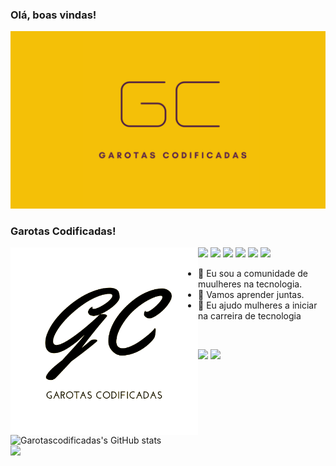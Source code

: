 ### Olá, boas vindas!

![imagem-capa-git](banner.png)
### Garotas Codificadas! 
<img width="300px" align="left" src="https://github.com/GarotasCodificadas/GarotasCodificadas/blob/main/GC.TEXTO-removebg-preview.png" />


  
<a href="#"><img border="0" src="https://img.shields.io/badge/Python-3776AB?style=for-the-badge&logo=python&logoColor=white" /></a>
<a href="#"><img border="0" src="https://img.shields.io/badge/HTML-239120?style=for-the-badge&logo=html5&logoColor=white" /></a>
<a href="#"><img border="0" src="https://img.shields.io/badge/CSS3-1572B6?style=for-the-badge&logo=css3&logoColor=white" /></a>
<a href="#"><img border="0" src="https://img.shields.io/badge/React-20232A?style=for-the-badge&logo=react&logoColor=61DAFB" /></a>
<a href="#"><img border="0" src="https://img.shields.io/badge/JavaScript-F7DF1E?style=for-the-badge&logo=javascript&logoColor=black" /></a>
<a href="#"><img border="0" src="https://img.shields.io/badge/PHP-777BB4?style=for-the-badge&logo=php&logoColor=white" /></a>
  




- 🔭 Eu sou a comunidade de muulheres na tecnologia.
- 🌱 Vamos aprender juntas.
- 👯 Eu ajudo mulheres a iniciar na carreira de tecnologia 
<br>
<p>
<div>

  
<a href="https://www.facebook.com/garotascodificadas"><img border="0" src="https://img.shields.io/badge/Facebook-1877F2?style=for-the-badge&logo=facebook&logoColor=white" /></a>
<a href="https://www.instagram.com/garotascodificadas/"><img border="0" src="https://img.shields.io/badge/Instagram-E4405F?style=for-the-badge&logo=instagram&logoColor=white" /></a>
</div>

              
<!--
**garotascodificadas/garotascodificadas** is a ✨ _special_ ✨ repository because its `README.md` (this file) appears on your GitHub profile.

Here are some ideas to get you started:

- 🔭 I’m currently working on ...
- 🌱 I’m currently learning ...
- 👯 I’m looking to collaborate on ...
- 🤔 I’m looking for help with ...
- 💬 Ask me about ...
- 📫 How to reach me: ...
- 😄 Pronouns: ...
- ⚡ Fun fact: ...
-->
![Garotascodificadas's GitHub stats](https://github-readme-stats.vercel.app/api?username=garotascodificadas&show_icons=true&theme=outrun)
<img width="400px" align="left" src="https://github-readme-stats.vercel.app/api/top-langs/?username=garotascodificadask&hide=html&layout=compact&theme=outrun" />






